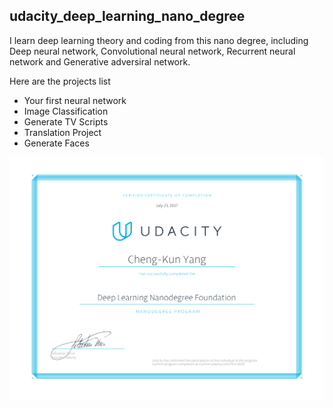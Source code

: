 ## udacity_deep_learning_nano_degree

I learn deep learning theory and coding from this nano degree, including Deep neural network, Convolutional neural network, Recurrent neural network and Generative adversiral network.

Here are the projects list

- Your first neural network
- Image Classification
- Generate TV Scripts
- Translation Project
- Generate Faces

![my certificate of deep learning](certificate.png)

